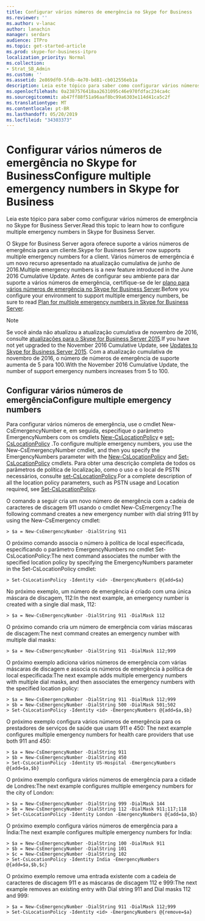 ```yaml
---
title: Configurar vários números de emergência no Skype for Business
ms.reviewer: ''
ms.author: v-lanac
author: lanachin
manager: serdars
audience: ITPro
ms.topic: get-started-article
ms.prod: skype-for-business-itpro
localization_priority: Normal
ms.collection:
- Strat_SB_Admin
ms.custom: ''
ms.assetid: 2e869df0-5fdb-4e70-bd81-cb012556eb1a
description: Leia este tópico para saber como configurar vários números de emergência no Skype for Business Server.
ms.openlocfilehash: 0a2387576418aa2631095c46e970fdfac234ca4c
ms.sourcegitcommit: ab47ff88f51a96aaf8bc99a6303e114d41ca5c2f
ms.translationtype: MT
ms.contentlocale: pt-BR
ms.lasthandoff: 05/20/2019
ms.locfileid: "34303373"
---
```

# <a name="configure-multiple-emergency-numbers-in-skype-for-business"></a><span data-ttu-id="06d4d-103">Configurar vários números de emergência no Skype for Business</span><span class="sxs-lookup"><span data-stu-id="06d4d-103">Configure multiple emergency numbers in Skype for Business</span></span>

<span data-ttu-id="06d4d-104">Leia este tópico para saber como configurar vários números de emergência no Skype for Business Server.</span><span class="sxs-lookup"><span data-stu-id="06d4d-104">Read this topic to learn how to configure multiple emergency numbers in Skype for Business Server.</span></span>

<span data-ttu-id="06d4d-105">O Skype for Business Server agora oferece suporte a vários números de emergência para um cliente.</span><span class="sxs-lookup"><span data-stu-id="06d4d-105">Skype for Business Server now supports multiple emergency numbers for a client.</span></span> <span data-ttu-id="06d4d-106">Vários números de emergência é um novo recurso apresentado na atualização cumulativa de junho de 2016.</span><span class="sxs-lookup"><span data-stu-id="06d4d-106">Multiple emergency numbers is a new feature introduced in the June 2016 Cumulative Update.</span></span> <span data-ttu-id="06d4d-107">Antes de configurar seu ambiente para dar suporte a vários números de emergência, certifique-se de ler [plano para vários números de emergência no Skype for Business Server](../../plan-your-deployment/enterprise-voice-solution/multiple-emergency-numbers.md).</span><span class="sxs-lookup"><span data-stu-id="06d4d-107">Before you configure your environment to support multiple emergency numbers, be sure to read [Plan for multiple emergency numbers in Skype for Business Server](../../plan-your-deployment/enterprise-voice-solution/multiple-emergency-numbers.md).</span></span>

> [!NOTE]
> <span data-ttu-id="06d4d-108">Se você ainda não atualizou a atualização cumulativa de novembro de 2016, consulte [atualizações para o Skype for Business Server 2015](https://support.microsoft.com/en-us/help/3061064/updates-for-skype-for-business-server-2015).</span><span class="sxs-lookup"><span data-stu-id="06d4d-108">If you have not yet upgraded to the November 2016 Cumulative Update, see [Updates to Skype for Business Server 2015](https://support.microsoft.com/en-us/help/3061064/updates-for-skype-for-business-server-2015).</span></span> <span data-ttu-id="06d4d-109">Com a atualização cumulativa de novembro de 2016, o número de números de emergência de suporte aumenta de 5 para 100.</span><span class="sxs-lookup"><span data-stu-id="06d4d-109">With the November 2016 Cumulative Update, the number of support emergency numbers increases from 5 to 100.</span></span> 

## <a name="configure-multiple-emergency-numbers"></a><span data-ttu-id="06d4d-110">Configurar vários números de emergência</span><span class="sxs-lookup"><span data-stu-id="06d4d-110">Configure multiple emergency numbers</span></span>

<span data-ttu-id="06d4d-111">Para configurar vários números de emergência, use o cmdlet New-CsEmergencyNumber e, em seguida, especifique o parâmetro EmergencyNumbers com os cmdlets [New-CsLocationPolicy](https://docs.microsoft.com/powershell/module/skype/new-cslocationpolicy?view=skype-ps) e [set-CsLocationPolicy](https://docs.microsoft.com/powershell/module/skype/set-cslocationpolicy?view=skype-ps) .</span><span class="sxs-lookup"><span data-stu-id="06d4d-111">To configure multiple emergency numbers, you use the New-CsEmergencyNumber cmdlet, and then you specify the EmergencyNumbers parameter with the [New-CsLocationPolicy](https://docs.microsoft.com/powershell/module/skype/new-cslocationpolicy?view=skype-ps) and [Set-CsLocationPolicy](https://docs.microsoft.com/powershell/module/skype/set-cslocationpolicy?view=skype-ps) cmdlets.</span></span> <span data-ttu-id="06d4d-112">Para obter uma descrição completa de todos os parâmetros de política de localização, como o uso e o local de PSTN necessários, consulte [set-CsLocationPolicy](https://docs.microsoft.com/powershell/module/skype/set-cslocationpolicy?view=skype-ps).</span><span class="sxs-lookup"><span data-stu-id="06d4d-112">For a complete description of all the location policy parameters, such as PSTN usage and Location required, see [Set-CsLocationPolicy](https://docs.microsoft.com/powershell/module/skype/set-cslocationpolicy?view=skype-ps).</span></span>

<span data-ttu-id="06d4d-113">O comando a seguir cria um novo número de emergência com a cadeia de caracteres de discagem 911 usando o cmdlet New-CsEmergency:</span><span class="sxs-lookup"><span data-stu-id="06d4d-113">The following command creates a new emergency number with dial string 911 by using the New-CsEmergency cmdlet:</span></span>

```
> $a = New-CsEmergencyNumber -DialString 911 
```

<span data-ttu-id="06d4d-114">O próximo comando associa o número à política de local especificada, especificando o parâmetro EmergencyNumbers no cmdlet Set-CsLocationPolicy:</span><span class="sxs-lookup"><span data-stu-id="06d4d-114">The next command associates the number with the specified location policy by specifying the EmergencyNumbers parameter in the Set-CsLocationPolicy cmdlet:</span></span>

```
> Set-CsLocationPolicy -Identity <id> -EmergencyNumbers @{add=$a} 
```

<span data-ttu-id="06d4d-115">No próximo exemplo, um número de emergência é criado com uma única máscara de discagem, 112:</span><span class="sxs-lookup"><span data-stu-id="06d4d-115">In the next example, an emergency number is created with a single dial mask, 112:</span></span>

```
> $a = New-CsEmergencyNumber -DialString 911 -DialMask 112 
```

<span data-ttu-id="06d4d-116">O próximo comando cria um número de emergência com várias máscaras de discagem:</span><span class="sxs-lookup"><span data-stu-id="06d4d-116">The next command creates an emergency number with multiple dial masks:</span></span>

```
> $a = New-CsEmergencyNumber -DialString 911 -DialMask 112;999 
```

<span data-ttu-id="06d4d-117">O próximo exemplo adiciona vários números de emergência com várias máscaras de discagem e associa os números de emergência à política de local especificada:</span><span class="sxs-lookup"><span data-stu-id="06d4d-117">The next example adds multiple emergency numbers with multiple dial masks, and then associates the emergency numbers with the specified location policy:</span></span>

```
> $a = New-CsEmergencyNumber -DialString 911 -DialMask 112;999 
> $b = New-CsEmergencyNumber -DialString 500 -DialMask 501;502
> Set-CsLocationPolicy -Identity <id> -EmergencyNumbers @{add=$a,$b} 
```

<span data-ttu-id="06d4d-118">O próximo exemplo configura vários números de emergência para os prestadores de serviços de saúde que usam 911 e 450: </span><span class="sxs-lookup"><span data-stu-id="06d4d-118">The next example configures multiple emergency numbers for health care providers that use both 911 and 450:</span></span> 

```
> $a = New-CsEmergencyNumber -DialString 911 
> $b = New-CsEmergencyNumber -DialString 450
> Set-CsLocationPolicy -Identity US-Hospital -EmergencyNumbers @{add=$a,$b}
```

<span data-ttu-id="06d4d-119">O próximo exemplo configura vários números de emergência para a cidade de Londres:</span><span class="sxs-lookup"><span data-stu-id="06d4d-119">The next example configures multiple emergency numbers for the city of London:</span></span>

```
> $a = New-CsEmergencyNumber -DialString 999 -DialMask 144
> $b = New-CsEmergencyNumber -DialString 112 -DialMask 911;117;118
> Set-CsLocationPolicy -Identity London -EmergencyNumbers @{add=$a,$b}
```

<span data-ttu-id="06d4d-120">O próximo exemplo configura vários números de emergência para a Índia:</span><span class="sxs-lookup"><span data-stu-id="06d4d-120">The next example configures multiple emergency numbers for India:</span></span>

```
> $a = New-CsEmergencyNumber -DialString 100 -DialMask 911
> $b = New-CsEmergencyNumber -DialString 101 
> $c = New-CsEmergencyNumber -DialString 102 
> Set-CsLocationPolicy -Identity India -EmergencyNumbers @{add=$a,$b,$c}
```

<span data-ttu-id="06d4d-121">O próximo exemplo remove uma entrada existente com a cadeia de caracteres de discagem 911 e as máscaras de discagem 112 e 999:</span><span class="sxs-lookup"><span data-stu-id="06d4d-121">The next example removes an existing entry with Dial string 911 and Dial masks 112 and 999:</span></span>

```
> $a = New-CsEmergencyNumber -DialString 911 -DialMask 112;999
> Set-CsLocationPolicy -Identity <id> -EmergencyNumbers @{remove=$a} 
```


